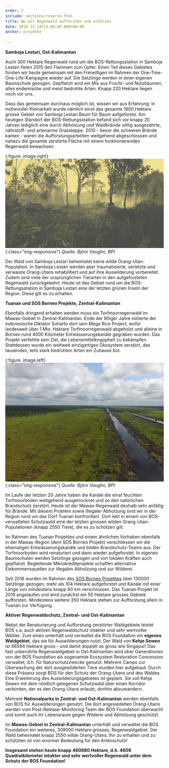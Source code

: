 ```yaml
---
order: 2
include: sections/reverse.html
title: Wo wir Regenwald aufforsten und schützen
date: 2019-12-14T23:00:00.000+00:00
anchor: projekte

---
```

**Samboja Lestari, Ost-Kalimantan**

Auch 300 Hektare Regenwald rund um die BOS-Rettungsstation in Samboja Lestari fielen 2015 den Flammen zum Opfer. Einen Teil dieses Gebietes forsten wir heute gemeinsam mit den Freiwilligen im Rahmen der One-Tree-One-Life-Kampagne wieder auf. Die Setzlinge werden in einer eigenen Baumschule gezogen. Gepflanzt wird ein Mix aus Frucht- und Nutzbäumen, alles endemische und meist bedrohte Arten. Knapp 220 Hektare liegen noch vor uns.

Dass das gemeinsam durchaus möglich ist, wissen wir aus Erfahrung: In mühevoller Kleinarbeit wurde nämlich einst das gesamte 1800 Hektare grosse Gebiet von Samboja Lestari Baum für Baum aufgeforste. Am heutigen Standort der BOS-Rettungsstation befand sich vor knapp 20 Jahren lediglich eine durch Abholzung und Waldbrände völlig ausgezehrte, nährstoff- und artenarme Grassteppe. 2010 - bevor die schweren Brände kamen - waren die Aufforstungsarbeiten weitgehend abgeschlossen und nahezu die gesamte zerstörte Fläche mit einem funktionierenden Regenwald bewachsen.

{:figure .image.right}
![image-title-here](assets/img/sl-fire.jpg){:class="img-responsive"}
_Quelle: Björn Vaughn, BPI_

Der Wald von Samboja Lestari beheimatet keine wilde Orang-Utan-Population. In Samboja Lestari werden aber traumatisierte, verletzte und verwaiste Orang-Utans rehabilitiert und auf ihre Auswilderung vorbereitet. Zudem sind viele der ursprünglichen Tierarten in den aufgeforsteten Regenwald zurückgekehrt. Heute ist das Gebiet rund um die BOS-Rettungsstation in Samboja Lestari eine der letzten grünen Inseln der Region. Diese gilt es zu erhalten.

**Tuanan und SOS Borneo Projekte, Zentral-Kalimantan**

Ebenfalls dringend erhalten werden muss ein Torfmoorregenwald im Mawas-Gebiet in Zentral-Kalimantan. Ende der 90iger Jahre initiierte der indonesische Diktator Suharto dort sein Mega Rice Project, wofür landesweit über 1 Mio. Hektare Torfmoorregenwald abgeholzt und alleine in Borneo rund 4000 Kilometer Entwässerungskanäle gegraben wurden. Das Projekt verfehlte sein Ziel, die Lebensmittelknappheit zu bekämpfen. Stattdessen wurde ein weltweit einzigartiges Ökosystem zerstört, das tausenden, teils stark bedrohten Arten ein Zuhause bot.

{:figure .image.left}
![](/gallery/full/2019/12/15/Foto1.JPG){:class="img-responsive"}
_Quelle: Björn Vaughn, BPI_

Im Laufe der letzten 20 Jahre haben die Kanäle die einst feuchten Torfmoorböden weitgehend ausgetrocknet und so den natürlichen Brandschutz zerstört. Heute ist der Mawas-Regenwald deshalb sehr anfällig für Brände. Mit diesem Problem sowie illegaler Abholzung sind wir in der Region rund um das Dorf Tuanan konfrontiert. Dort lebt in einem von BOS-verwalteten Schutzwald eine der letzten grossen wilden Orang-Utan-Populationen (knapp 2550 Tiere), die es zu schützen gilt.

Im Rahmen des Tuanan Projektes und einem ähnlichen Vorhaben ebenfalls in der Mawas-Region (dem SOS Borneo Projekt) verschliessen wir die ehemaligen Entwässerungskanäle und bilden Brandschutz-Teams aus. Der Torfmoorboden wird renaturiert und dann wieder aufgeforstet. In eigenen Baumschulen werden Setzlinge gezogen und von lokalen Kräften auch gepflanzt. Begleitende Mikrokreditprojekte schaffen alternative Einkommensquellen zur illegalen Abholzung und zur Wilderei.

Seit 2016 wurden im Rahmen des [SOS Borneo Projektes](https://www.bos-schweiz.ch/de/regenwald/sos-borneo.htm) über 130000 Setzlinge gezogen, mehr als 104 Hektare aufgeforstet und Kanäle mit einer Länge von mindestens knapp 60 km verschlossen. Das Tuanan Projekt ist 2019 angelaufen und wird zunächst ein 50 Hektare grosses Gebiete aufforsten. Mindestens weitere 350 Hektare stehen zur Aufforstung allein in Tuanan zur Verfügung.

**Aktiver Regenwaldschutz, Zentral- und Ost-Kalimantan**

Nebst der Renaturierung und Aufforstung zerstörter Waldgebiete leistet BOS v.a. auch  aktiven Regenwaldschutz intakter und sehr wertvoller Wälder. Zum einen unterhält und verwaltet die BOS Foundation ein **eigenes Waldgebiet**, das sie für Auswilderungen nutzt. Der Wald von **Kehje Sewen** ist 86594 Hektare gross - und damit doppelt so gross wie Singapur! Das fast unberührte Regenwaldgebiet in Ost-Kalimantan wird über Generationen von der BOS Foundation als sogenannte Ecosystem Restoration Concession verwaltet, d.h. für Naturschutzzwecke genutzt. Mehrere Camps zur Überwachung der dort ausgewilderten Tiere wurden hier aufgebaut. Durch diese Präsenz sorgt BOS für den Schutz der Orang-Utans und des Waldes. Eine Erweiterung des Auswilderungsgebietes ist geplant. Sie soll Kehje Sewen mit dem nördlich gelegenen Schutzwald über einen Korridor verbinden, der es den Orang-Utans erlaubt, dorthin abzuwandern.

Mehrere **Nationalparks in Zentral- und Ost-Kalimantan** werden ebenfalls von BOS für Auswilderungen genutzt. Die dort angesiedelten Orang-Utans werden vom Post-Release-Monitoring Team der BOS Foundation überwacht und somit auch ihr Lebensraum gegen Wilderei und Abholzung geschützt.

Im **Mawas-Gebiet in Zentral-Kalimantan** unterhält und verwaltet die BOS Foundation ein weiteres, 309000 Hektare grosses, Regenwaldgebiet. Der Wald beheimatet knapp 2550 wilde Orang-Utans. Ihn zu erhalten und zu schützten ist von enormer Bedeutung für den Artenschutz!

**Insgesamt stehen heute knapp 460680 Hektare, d.h. 4606 Quadratkilometer intakter und sehr wertvoller Regenwald unter dem Schutz der BOS Foundation!**